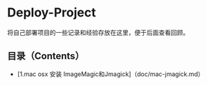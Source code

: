 # Deploy-Project
将自己部署项目的一些记录和经验存放在这里，便于后面查看回顾。

## 目录（Contents）
- [1.mac osx 安装 ImageMagic和Jmagick]（doc/mac-jmagick.md）
